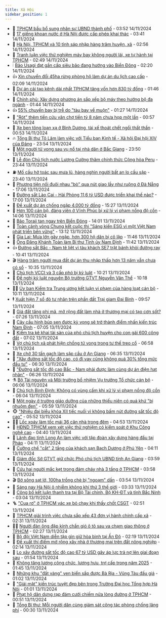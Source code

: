 ```yaml
---
title: Xã Hội
sidebar_position: 1
---
```


<!-- dantri-xa-hoi:START -->
- 🫣 [TPHCM bầu bổ sung nhân sự UBND thành phố](https://dantri.com.vn/xa-hoi/tphcm-bau-bo-sung-nhan-su-ubnd-thanh-pho-20241113210405330.htm) - 03:52 14/11/2024
- 💼 [17 giếng khoan nước ở Hà Nội được cấp phép khai thác](https://dantri.com.vn/xa-hoi/17-gieng-khoan-nuoc-o-ha-noi-duoc-cap-phep-khai-thac-20241114102827279.htm) - 03:41 14/11/2024
- 🎊 [Hà Nội, TPHCM và 10 tỉnh sáp nhập hàng trăm huyện, xã](https://dantri.com.vn/xa-hoi/ha-noi-tphcm-va-10-tinh-sap-nhap-hang-tram-huyen-xa-20241114085517317.htm) - 02:56 14/11/2024
- 🙉 [Tranh luận việc thử nghiệm máy bay không người lái, xe tự hành tại TPHCM](https://dantri.com.vn/xa-hoi/tranh-luan-viec-thu-nghiem-may-bay-khong-nguoi-lai-xe-tu-hanh-tai-tphcm-20241113230502838.htm) - 02:49 14/11/2024
- 🕯 [Bão Usagi đạt gần cấp siêu bão đang hướng vào Biển Đông](https://dantri.com.vn/xa-hoi/bao-usagi-dat-gan-cap-sieu-bao-dang-huong-vao-bien-dong-20241114085004547.htm) - 02:20 14/11/2024
- 👍 [Xin chuyển đổi 45ha rừng phòng hộ làm dự án du lịch cao cấp](https://dantri.com.vn/xa-hoi/xin-chuyen-doi-45ha-rung-phong-ho-lam-du-an-du-lich-cao-cap-20241114084526762.htm) - 02:09 14/11/2024
- 🤖 [Dự án cải tạo kênh dài nhất TPHCM tăng vốn hơn 830 tỷ đồng](https://dantri.com.vn/xa-hoi/du-an-cai-tao-kenh-dai-nhat-tphcm-tang-von-hon-830-ty-dong-20241113234659666.htm) - 01:46 14/11/2024
- 🙉 [Chính phủ: Xây dựng phương án sắp xếp bộ máy theo hướng bộ đa ngành](https://dantri.com.vn/xa-hoi/chinh-phu-xay-dung-phuong-an-sap-xep-bo-may-theo-huong-bo-da-nganh-20241114083300438.htm) - 01:44 14/11/2024
- 👍 [55% chuyến bay bị trễ do &quot;tàu bay về muộn&quot;](https://dantri.com.vn/xa-hoi/55-chuyen-bay-bi-tre-do-tau-bay-ve-muon-20241114081251105.htm) - 01:27 14/11/2024
- 🗽 [&quot;Rót&quot; thêm tiền cứu vãn chợ tiền tỷ 8 năm chưa họp một lần](https://dantri.com.vn/xa-hoi/rot-them-tien-cuu-van-cho-tien-ty-8-nam-chua-hop-mot-lan-20241113224920837.htm) - 00:57 14/11/2024
- 🗽 [Xe ben tông loạn xạ ở Bình Dương, tài xế thoát chết ngồi thất thần](https://dantri.com.vn/xa-hoi/xe-ben-tong-loan-xa-o-binh-duong-tai-xe-thoat-chet-ngoi-that-than-20241114074943332.htm) - 00:53 14/11/2024
- 🔥 [Tổng Bí thư Tô Lâm làm việc với Tiểu ban Kinh tế - Xã hội Đại hội XIV của Đảng](https://dantri.com.vn/xa-hoi/tong-bi-thu-to-lam-lam-viec-voi-tieu-ban-kinh-te-xa-hoi-dai-hoi-xiv-cua-dang-20241114065356802.htm) - 23:54 13/11/2024
- 🦒 [Một người tử vong sau vụ nổ tại nhà dân ở Bắc Giang](https://dantri.com.vn/xa-hoi/mot-nguoi-tu-vong-sau-vu-no-tai-nha-dan-o-bac-giang-20241114065049230.htm) - 23:50 13/11/2024
- 🧐 [Lễ đón Chủ tịch nước Lương Cường thăm chính thức Cộng hòa Peru](https://dantri.com.vn/xa-hoi/le-don-chu-tich-nuoc-luong-cuong-tham-chinh-thuc-cong-hoa-peru-20241114064413917.htm) - 23:44 13/11/2024
- ⛽️ [Mố cầu hở toác sau mưa lũ, hàng nghìn người bất an lo cầu sập](https://dantri.com.vn/xa-hoi/mo-cau-ho-toac-sau-mua-lu-hang-nghin-nguoi-bat-an-lo-cau-sap-20241113114323046.htm) - 23:40 13/11/2024
- 🚀 [Phương tiện nối đuôi nhau &quot;bò&quot; qua nút giao lầy như ruộng ở Đà Nẵng](https://dantri.com.vn/xa-hoi/phuong-tien-noi-duoi-nhau-bo-qua-nut-giao-lay-nhu-ruong-o-da-nang-20241113185516229.htm) - 17:06 13/11/2024
- 🦒 [Đường sắt Lào Cai - Hải Phòng 11,6 tỷ USD được triển khai thế nào?](https://dantri.com.vn/xa-hoi/duong-sat-lao-cai-hai-phong-116-ty-usd-duoc-trien-khai-the-nao-20241113184613269.htm) - 17:00 13/11/2024
- 🦅 [Đề xuất dự án chống ngập 4.000 tỷ đồng](https://dantri.com.vn/xa-hoi/de-xuat-du-an-chong-ngap-4000-ty-dong-20241113214856894.htm) - 15:27 13/11/2024
- 🚀 [Hơn 100 cán bộ, đảng viên ở Vĩnh Phúc bị xử lý vi phạm nồng độ cồn](https://dantri.com.vn/xa-hoi/hon-100-can-bo-dang-vien-o-vinh-phuc-bi-xu-ly-vi-pham-nong-do-con-20241113204654843.htm) - 14:06 13/11/2024
- 🦅 [Bão Toraji tan ngay trên Biển Đông](https://dantri.com.vn/xa-hoi/bao-toraji-tan-ngay-tren-bien-dong-20241113204016940.htm) - 14:01 13/11/2024
- 🤠 [Toàn cảnh vòng Chung kết cuộc thi &quot;Sáng kiến ESG vì một Việt Nam phát triển bền vững&quot;](https://dantri.com.vn/xa-hoi/toan-canh-vong-chung-ket-cuoc-thi-sang-kien-esg-vi-mot-viet-nam-phat-trien-ben-vung-20241113191006466.htm) - 13:12 13/11/2024
- 💄 [Gia Lai: Mưa lớn gây ngập, hơn 300 hộ dân bị cô lập](https://dantri.com.vn/xa-hoi/gia-lai-mua-lon-gay-ngap-hon-300-ho-dan-bi-co-lap-20241113172240283.htm) - 11:46 13/11/2024
- 🥷 [Ông Đặng Khánh Toàn làm Bí thư Tỉnh ủy Nam Định](https://dantri.com.vn/xa-hoi/ong-dang-khanh-toan-lam-bi-thu-tinh-uy-nam-dinh-20241113182324870.htm) - 11:42 13/11/2024
- 👍 [Đường sắt Bắc - Nam tê liệt vì tàu khách SE7 trật bánh khỏi đường ray](https://dantri.com.vn/xa-hoi/duong-sat-bac-nam-te-liet-vi-tau-khach-se7-trat-banh-khoi-duong-ray-20241113171531739.htm) - 10:41 13/11/2024
- 🎬 [Hàng trăm người mua đất dự án thu nhập thấp hơn 13 năm vẫn chưa có sổ](https://dantri.com.vn/xa-hoi/hang-tram-nguoi-mua-dat-du-an-thu-nhap-thap-hon-13-nam-van-chua-co-so-20241113161146376.htm) - 10:35 13/11/2024
- 🦒 [Chủ tịch VCCI và 3 cấp phó bị kỷ luật](https://dantri.com.vn/xa-hoi/chu-tich-vcci-va-3-cap-pho-bi-ky-luat-20241113170257413.htm) - 10:21 13/11/2024
- 🌊 [Đề nghị kỷ luật nguyên Bộ trưởng GTVT Nguyễn Văn Thể](https://dantri.com.vn/xa-hoi/de-nghi-ky-luat-nguyen-bo-truong-gtvt-nguyen-van-the-20241113143354798.htm) - 10:18 13/11/2024
- 🧑‍💻 [Ủy ban Kiểm tra Trung ương kết luận vi phạm của hàng loạt cán bộ](https://dantri.com.vn/xa-hoi/uy-ban-kiem-tra-trung-uong-ket-luan-vi-pham-cua-hang-loat-can-bo-20241113142326026.htm) - 10:11 13/11/2024
- 🕴 [Xuất hiện 7 sổ đỏ tư nhân trên phần đất Trại giam Đại Bình](https://dantri.com.vn/xa-hoi/xuat-hien-7-so-do-tu-nhan-tren-phan-dat-trai-giam-dai-binh-20241113161949974.htm) - 09:57 13/11/2024
- 🤔 [Giá đất tăng phi mã, mở rộng đất làm nhà ở thương mại có tạo cơn sốt?](https://dantri.com.vn/xa-hoi/gia-dat-tang-phi-ma-mo-rong-dat-lam-nha-o-thuong-mai-co-tao-con-sot-20241113141413702.htm) - 07:26 13/11/2024
- 💄 [Cây cầu hình búp sen được kỳ vọng sẽ trở thành điểm nhấn kiến trúc Nam Định](https://dantri.com.vn/xa-hoi/cay-cau-hinh-bup-sen-duoc-ky-vong-se-tro-thanh-diem-nhan-kien-truc-nam-dinh-20241113123806644.htm) - 07:05 13/11/2024
- 🧠 [Kiểm tra kê khai tài sản của phó chủ tịch huyện cho con gái 600 công đất](https://dantri.com.vn/xa-hoi/kiem-tra-ke-khai-tai-san-cua-pho-chu-tich-huyen-cho-con-gai-600-cong-dat-20241113135119006.htm) - 07:02 13/11/2024
- 🦣 [Vợ chủ tịch xã phát hiện chồng tử vong trong tư thế treo cổ](https://dantri.com.vn/xa-hoi/vo-chu-tich-xa-phat-hien-chong-tu-vong-trong-tu-the-treo-co-20241113131619196.htm) - 06:58 13/11/2024
- 💫 [Xe chở 30 tấn gạch làm sập cầu ở An Giang](https://dantri.com.vn/xa-hoi/xe-cho-30-tan-gach-lam-sap-cau-o-an-giang-20241113132943088.htm) - 06:35 13/11/2024
- 🚀 [&quot;Xây đường sắt tốc độ cao, có đi vay cũng không quá 30% tổng mức đầu tư&quot;](https://dantri.com.vn/xa-hoi/xay-duong-sat-toc-do-cao-co-di-vay-cung-khong-qua-30-tong-muc-dau-tu-20241113132131178.htm) - 06:30 13/11/2024
- 🤔 [&quot;Đường sắt tốc độ cao Bắc - Nam phải được làm cùng dự án điện hạt nhân&quot;](https://dantri.com.vn/xa-hoi/duong-sat-toc-do-cao-bac-nam-phai-duoc-lam-cung-du-an-dien-hat-nhan-20241113122452481.htm) - 06:26 13/11/2024
- ⚗️ [Bộ Tài nguyên và Môi trường bổ nhiệm Vụ trưởng Tổ chức cán bộ](https://dantri.com.vn/xa-hoi/bo-tai-nguyen-va-moi-truong-bo-nhiem-vu-truong-to-chuc-can-bo-20241113120916858.htm) - 06:06 13/11/2024
- 🫶 [Chủ tịch Bình Định: Không có vùng cấm khi xử lý vi phạm nồng độ cồn](https://dantri.com.vn/xa-hoi/chu-tich-binh-dinh-khong-co-vung-cam-khi-xu-ly-vi-pham-nong-do-con-20241113112952485.htm) - 06:04 13/11/2024
- 🌮 [Một ngày ở trường giáo dưỡng của những thiếu niên có quá khứ &quot;bị nhuộm đen&quot;](https://dantri.com.vn/xa-hoi/mot-ngay-o-truong-giao-duong-cua-nhung-thieu-nien-co-qua-khu-bi-nhuom-den-20241111081307705.htm) - 05:59 13/11/2024
- 🐵 [&quot;Nhiều đại biểu khóa XII tiếc nuối vì không bấm nút đường sắt tốc độ cao&quot;](https://dantri.com.vn/xa-hoi/nhieu-dai-bieu-khoa-xii-tiec-nuoi-vi-khong-bam-nut-duong-sat-toc-do-cao-20241113123627037.htm) - 05:52 13/11/2024
- 🧑‍🏫 [Lốc xoáy làm tốc mái 36 căn nhà trong đêm](https://dantri.com.vn/xa-hoi/loc-xoay-lam-toc-mai-36-can-nha-trong-dem-20241113111547085.htm) - 04:53 13/11/2024
- 💫 [HĐND TPHCM xem xét việc thử nghiệm có kiểm soát ở Khu Công nghệ cao](https://dantri.com.vn/xa-hoi/hdnd-tphcm-xem-xet-viec-thu-nghiem-co-kiem-soat-o-khu-cong-nghe-cao-20241113112539134.htm) - 04:40 13/11/2024
- 🦩 [Lãnh đạo tỉnh Long An làm việc với tập đoàn xây dựng hàng đầu tại Pháp](https://dantri.com.vn/xa-hoi/lanh-dao-tinh-long-an-lam-viec-voi-tap-doan-xay-dung-hang-dau-tai-phap-20241113094505964.htm) - 04:11 13/11/2024
- 🦄 [Cưỡng chế &quot;cắt&quot; 2 tầng của khách sạn Bạch Dương ở Phú Yên](https://dantri.com.vn/xa-hoi/cuong-che-cat-2-tang-cua-khach-san-bach-duong-o-phu-yen-20241113104823087.htm) - 04:11 13/11/2024
- 💂 [Giám đốc Sở GTVT giữ chức Phó chủ tịch UBND tỉnh An Giang](https://dantri.com.vn/xa-hoi/giam-doc-so-gtvt-giu-chuc-pho-chu-tich-ubnd-tinh-an-giang-20241113102533683.htm) - 03:59 13/11/2024
- 💄 [Cứu hai người mắc kẹt trong đám cháy nhà 3 tầng ở TPHCM](https://dantri.com.vn/xa-hoi/cuu-hai-nguoi-mac-ket-trong-dam-chay-nha-3-tang-o-tphcm-20241113102054864.htm) - 03:58 13/11/2024
- 🎬 [Bờ sông sạt lở, 100ha trồng chè bị &quot;ngoạm&quot; dần](https://dantri.com.vn/xa-hoi/bo-song-sat-lo-100ha-trong-che-bi-ngoam-dan-20241113095648606.htm) - 03:54 13/11/2024
- 👀 [Sáng nay Hà Nội ô nhiễm không khí thứ 3 thế giới](https://dantri.com.vn/xa-hoi/sang-nay-ha-noi-o-nhiem-khong-khi-thu-3-the-gioi-20241113101842409.htm) - 03:33 13/11/2024
- 💃 [Công bố kết luận thanh tra tại Bộ Tài chính, Bộ KH-ĐT và tỉnh Bắc Ninh](https://dantri.com.vn/xa-hoi/cong-bo-ket-luan-thanh-tra-tai-bo-tai-chinh-bo-kh-dt-va-tinh-bac-ninh-20241113095911699.htm) - 03:04 13/11/2024
- 🪜 [&quot;Cua rơ&quot; ở TPHCM vác xe bỏ chạy khi thấy chốt CSGT](https://dantri.com.vn/xa-hoi/cua-ro-o-tphcm-vac-xe-bo-chay-khi-thay-chot-csgt-20241113093752654.htm) - 02:51 13/11/2024
- 📝 [TPHCM giải trình việc chưa sắp xếp 43 đơn vị hành chính cấp xã](https://dantri.com.vn/xa-hoi/tphcm-giai-trinh-viec-chua-sap-xep-43-don-vi-hanh-chinh-cap-xa-20241112225501609.htm) - 02:31 13/11/2024
- 🧑‍💻 [Người đàn ông đập kính chắn gió ô tô sau va chạm giao thông ở TPHCM](https://dantri.com.vn/xa-hoi/nguoi-dan-ong-dap-kinh-chan-gio-o-to-sau-va-cham-giao-thong-o-tphcm-20241113085105653.htm) - 02:27 13/11/2024
- 👺 [Bộ đội Việt Nam diễn tập gìn giữ hòa bình tại Ấn Độ](https://dantri.com.vn/xa-hoi/bo-doi-viet-nam-dien-tap-gin-giu-hoa-binh-tai-an-do-20241113091013402.htm) - 02:19 13/11/2024
- 🌮 [Đề xuất thí điểm mở rộng xây nhà ở thương mại trên đất nông nghiệp](https://dantri.com.vn/xa-hoi/de-xuat-thi-diem-mo-rong-xay-nha-o-thuong-mai-tren-dat-nong-nghiep-20241113081800898.htm) - 02:14 13/11/2024
- 🤭 [Lo xây đường sắt tốc độ cao 67 tỷ USD gây áp lực trả nợ lên giai đoạn sau](https://dantri.com.vn/xa-hoi/lo-xay-duong-sat-toc-do-cao-67-ty-usd-gay-ap-luc-tra-no-len-giai-doan-sau-20241113084501214.htm) - 01:54 13/11/2024
- 💪 [Không tăng lương công chức, lương hưu, trợ cấp trong năm 2025](https://dantri.com.vn/lao-dong-viec-lam/khong-tang-luong-cong-chuc-luong-huu-tro-cap-trong-nam-2025-20241113083640600.htm) - 01:45 13/11/2024
- 🧰 [Những khu &quot;đất vàng&quot; ven biển sắp được Bà Rịa - Vũng Tàu đấu giá](https://dantri.com.vn/xa-hoi/nhung-khu-dat-vang-ven-bien-sap-duoc-ba-ria-vung-tau-dau-gia-20241109232547643.htm) - 01:02 13/11/2024
- 🤡 [&quot;Giải mật&quot; kiến trúc tuyệt đẹp bên trong Trường Đại học Tổng hợp Hà Nội](https://dantri.com.vn/xa-hoi/giai-mat-kien-truc-tuyet-dep-ben-trong-truong-dai-hoc-tong-hop-ha-noi-20241113024943119.htm) - 01:01 13/11/2024
- 🦆 [Phạt hộ dân dựng rạp đám cưới chiếm nửa lòng đường ở TPHCM](https://dantri.com.vn/xa-hoi/phat-ho-dan-dung-rap-dam-cuoi-chiem-nua-long-duong-o-tphcm-20241113074431123.htm) - 00:51 13/11/2024
- 🦍 [Tổng Bí thư: Mỗi người dân cùng giám sát công tác phòng chống lãng phí](https://dantri.com.vn/xa-hoi/tong-bi-thu-moi-nguoi-dan-cung-giam-sat-cong-tac-phong-chong-lang-phi-20241113073041587.htm) - 00:30 13/11/2024<!-- dantri-xa-hoi:END -->
